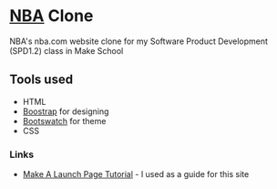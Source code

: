 # [NBA](https://www.nba.com/) Clone
NBA's nba.com website clone for my Software Product Development (SPD1.2) class in Make School

## Tools used
- HTML
- [Boostrap](https://getbootstrap.com/docs/4.0/getting-started/introduction/) for designing
- [Bootswatch](https://bootswatch.com/) for theme
- CSS

### Links
- [Make A Launch Page Tutorial](https://www.makeschool.com/academy/track/standalone/tutorial-template-title-max-56-characters-9k4/starting-the-project) - I used as a guide for this site
